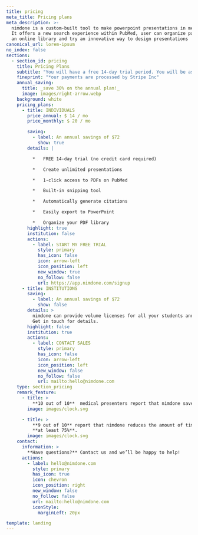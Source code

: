 ```yaml
---
title: pricing
meta_title: Pricing plans
meta_description: >-
  nimdone is a custom-built tool to make powerpoint presentations in medicine.
  It offers a new search experience within PubMed, user can organize papers into
  an online library and try an innovative way to design presentations
canonical_url: lorem-ipsum
no_index: false
sections:
  - section_id: pricing
    title: Pricing Plans
    subtitle: "You will have a free 14-day trial period. You will be asked to provide credit card information only if you choose to continue."
    fineprint: "*our payments are processed by Stripe Inc"
    annual_saving:
      title: _save 30% on the annual plan!_
      image: images/right-arrow.webp
    background: white
    pricing_plans:
      - title: INDIVIDUALS
        price_annual: $ 14 / mo
        price_monthly: $ 20 / mo

        saving:
          - label: An annual savings of $72
            show: true
        details: |

          *   FREE 14-day trial (no credit card required)

          *   Create unlimited presentations

          *   1-click access to PDFs on PubMed

          *   Built-in snipping tool

          *   Automatically generate citations

          *   Easily export to PowerPoint

          *   Organize your PDF library
        highlight: true
        institution: false
        actions:
          - label: START MY FREE TRIAL
            style: primary
            has_icon: false
            icon: arrow-left
            icon_position: left
            new_window: true
            no_follow: false
            url: https://app.nimdone.com/signup
      - title: INSTITUTIONS
        saving:
          - label: An annual savings of $72
            show: false
        details: >
          nimdone can provide volume licenses for all your students and staff.
          Get in touch for details.
        highlight: false
        institution: true
        actions:
          - label: CONTACT SALES
            style: primary
            has_icon: false
            icon: arrow-left
            icon_position: left
            new_window: false
            no_follow: false
            url: mailto:hello@nimdone.com
    type: section_pricing
    remark_feature:
      - title: >
          **10 out of 10**  medical presenters report that nimdone saves them time.
        image: images/clock.svg

      - title: >
          **9 out of 10** report that nimdone reduces the amount of time they spend making presentations by 
          **at least 75%**.
        image: images/clock.svg
    contact:
      information: >
        **Have questions?** Contact us and we’ll be happy to help!
      actions:
        - label: hello@nimdone.com
          style: primary
          has_icon: true
          icon: chevron
          icon_position: right
          new_window: false
          no_follow: false
          url: mailto:hello@nimdone.com
          iconStyle:
            marginLeft: 20px

template: landing
---
```

